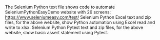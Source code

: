 The Selenium Python text file shows code to automate SeleniumPythonEasyDemo website with 26 screens: https://www.seleniumeasy.com/test/
Selenium Python Excel text and zip files, for the above website, show Python automation using Excel read and write to xlsx. 
Selenium Python Pytest text and zip files, for the above website, show basic assert statement using Pytest.
